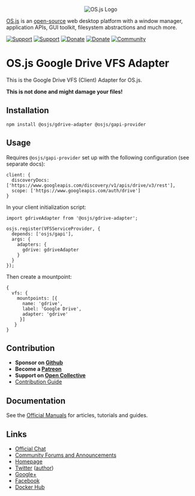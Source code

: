 <p align="center">
  <img alt="OS.js Logo" src="https://raw.githubusercontent.com/os-js/gfx/master/logo-big.png" />
</p>

[OS.js](https://www.os-js.org/) is an [open-source](https://raw.githubusercontent.com/os-js/OS.js/master/LICENSE) web desktop platform with a window manager, application APIs, GUI toolkit, filesystem abstractions and much more.

[![Support](https://img.shields.io/badge/patreon-support-orange.svg)](https://www.patreon.com/user?u=2978551&ty=h&u=2978551)
[![Support](https://img.shields.io/badge/opencollective-donate-red.svg)](https://opencollective.com/osjs)
[![Donate](https://img.shields.io/badge/liberapay-donate-yellowgreen.svg)](https://liberapay.com/os-js/)
[![Donate](https://img.shields.io/badge/paypal-donate-yellow.svg)](https://paypal.me/andersevenrud)
[![Community](https://img.shields.io/badge/join-community-green.svg)](https://community.os-js.org/)

# OS.js Google Drive VFS Adapter

This is the Google Drive VFS (Client) Adapter for OS.js.

**This is not done and might damage your files!**

## Installation

```
npm install @osjs/gdrive-adapter @osjs/gapi-provider
```

## Usage

Requires `@osjs/gapi-provider` set up with the following configuration (see separate docs):

```
client: {
  discoveryDocs: ['https://www.googleapis.com/discovery/v1/apis/drive/v3/rest'],
  scope: ['https://www.googleapis.com/auth/drive']
}
```

In your client initialization script:

```
import gdriveAdapter from '@osjs/gdrive-adapter';

osjs.register(VFSServiceProvider, {
  depends: ['osjs/gapi'],
  args: {
    adapters: {
      gdrive: gdriveAdapter
    }
  }
});
```

Then create a mountpoint:

```
{
  vfs: {
    mountpoints: [{
      name: 'gdrive',
      label: 'Google Drive',
      adapter: 'gdrive'
     }]
   }
}
```

## Contribution

* **Sponsor on [Github](https://github.com/sponsors/andersevenrud)**
* **Become a [Patreon](https://www.patreon.com/user?u=2978551&ty=h&u=2978551)**
* **Support on [Open Collective](https://opencollective.com/osjs)**
* [Contribution Guide](https://github.com/os-js/OS.js/blob/master/CONTRIBUTING.md)

## Documentation

See the [Official Manuals](https://manual.os-js.org/v3/) for articles, tutorials and guides.

## Links

* [Official Chat](https://gitter.im/os-js/OS.js)
* [Community Forums and Announcements](https://community.os-js.org/)
* [Homepage](https://os-js.org/)
* [Twitter](https://twitter.com/osjsorg) ([author](https://twitter.com/andersevenrud))
* [Google+](https://plus.google.com/b/113399210633478618934/113399210633478618934)
* [Facebook](https://www.facebook.com/os.js.org)
* [Docker Hub](https://hub.docker.com/u/osjs/)
